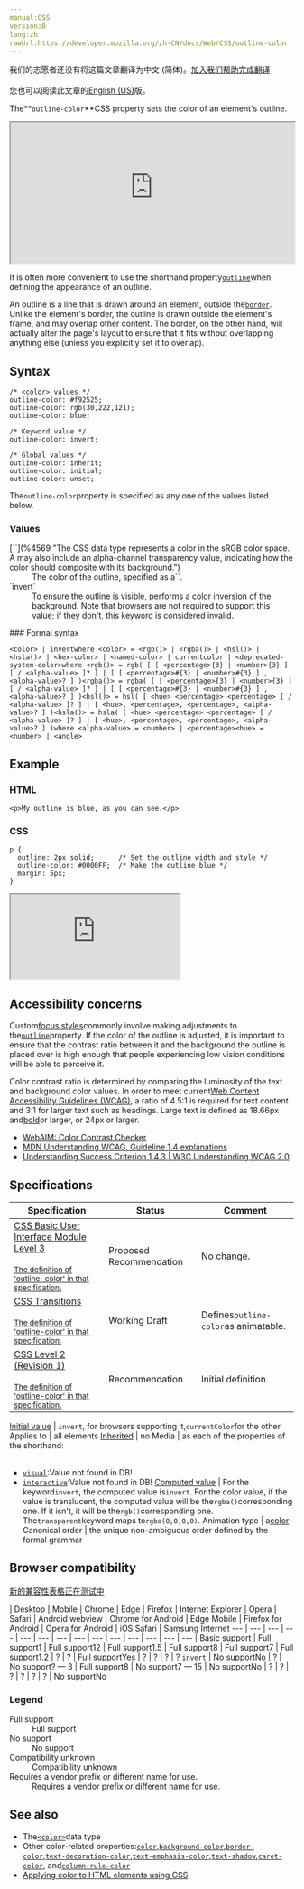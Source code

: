 ```yaml
---
manual:CSS
version:0
lang:zh
rawUrl:https://developer.mozilla.org/zh-CN/docs/Web/CSS/outline-color
---
```




<bdi>我们的志愿者还没有将这篇文章翻译为<bdi>中文 (简体)</bdi>。[加入我们帮助完成翻译](%31388 "")<br></br>您也可以阅读此文章的[English (US)](%29455 "")版。</bdi>







The**`outline-color`**CSS property sets the color of an element&#39;s outline.

<iframe src='https://interactive-examples.mdn.mozilla.net/pages/css/outline-color.html' width='100%' height='250'></iframe>


It is often more convenient to use the shorthand property[`outline`](%31389 "The outline CSS property is a shorthand for setting various outline properties in a single declaration: outline-style, outline-width, and outline-color.")when defining the appearance of an outline.



An outline is a line that is drawn around an element, outside the[`border`](%29117 "The border CSS property is a shorthand for setting all individual border property values in a single declaration: border-width, border-style, and border-color."). Unlike the element&#39;s border, the outline is drawn outside the element&#39;s frame, and may overlap other content. The border, on the other hand, will actually alter the page&#39;s layout to ensure that it fits without overlapping anything else (unless you explicitly set it to overlap).


## Syntax<a name="Syntax"></a>

```
/* <color> values */
outline-color: #f92525;
outline-color: rgb(30,222,121);
outline-color: blue;

/* Keyword value */
outline-color: invert;

/* Global values */
outline-color: inherit;
outline-color: initial;
outline-color: unset;
```


The`outline-color`property is specified as any one of the values listed below.


### Values<a name="Values"></a>
<dl><dt id=''>[`<color>`](%4569 "The <color> CSS data type represents a color in the sRGB color space. A <color> may also include an alpha-channel transparency value, indicating how the color should composite with its background.")</dt><dd>The color of the outline, specified as a`<color>`.</dd><dt id=''>`invert`</dt><dd>To ensure the outline is visible, performs a color inversion of the background. Note that browsers are not required to support this value; if they don&#39;t, this keyword is considered invalid.</dd></dl>
### Formal syntax<a name="Formal_syntax"></a>

```
<color> | invertwhere <color> = <rgb()> | <rgba()> | <hsl()> | <hsla()> | <hex-color> | <named-color> | currentcolor | <deprecated-system-color>where <rgb()> = rgb( [ [ <percentage>{3} | <number>{3} ] [ / <alpha-value> ]? ] | [ [ <percentage>#{3} | <number>#{3} ] , <alpha-value>? ] )<rgba()> = rgba( [ [ <percentage>{3} | <number>{3} ] [ / <alpha-value> ]? ] | [ [ <percentage>#{3} | <number>#{3} ] , <alpha-value>? ] )<hsl()> = hsl( [ <hue> <percentage> <percentage> [ / <alpha-value> ]? ] | [ <hue>, <percentage>, <percentage>, <alpha-value>? ] )<hsla()> = hsla( [ <hue> <percentage> <percentage> [ / <alpha-value> ]? ] | [ <hue>, <percentage>, <percentage>, <alpha-value>? ] )where <alpha-value> = <number> | <percentage><hue> = <number> | <angle>
```

## Example<a name="Example"></a>

### HTML<a name="HTML"></a>

```
<p>My outline is blue, as you can see.</p>
```

### CSS<a name="CSS"></a>

```
p {
  outline: 2px solid;      /* Set the outline width and style */
  outline-color: #0000FF;  /* Make the outline blue */
  margin: 5px;
} 

```


<iframe src='https://mdn.mozillademos.org/en-US/docs/Web/CSS/outline-color$samples/Example?revision=1374639' width='null' height='null'></iframe>



## Accessibility concerns<a name="Accessibility_concerns"></a>


Custom[focus styles](%31390 "")commonly involve making adjustments to the[`outline`](%31389 "The outline CSS property is a shorthand for setting various outline properties in a single declaration: outline-style, outline-width, and outline-color.")property. If the color of the outline is adjusted, it is important to ensure that the contrast ratio between it and the background the outline is placed over is high enough that people experiencing low vision conditions will be able to perceive it.



Color contrast ratio is determined by comparing the luminosity of the text and background color values. In order to meet current[Web Content Accessibility Guidelines (WCAG)](%31391 ""), a ratio of 4.5:1 is required for text content and 3:1 for larger text such as headings. Large text is defined as 18.66px and[bold](%31392 "")or larger, or 24px or larger.


* [WebAIM: Color Contrast Checker](%31393 "")
* [MDN Understanding WCAG, Guideline 1.4 explanations](%30213 "")
* [Understanding Success Criterion 1.4.3 | W3C Understanding WCAG 2.0](%31394 "")

## Specifications<a name="Specifications"></a>

Specification | Status | Comment 
 ---  |  ---  |  ---  | 
[CSS Basic User Interface Module Level 3<br></br><small>The definition of &#39;outline-color&#39; in that specification.</small>](%31395 "") | Proposed Recommendation | No change. 
[CSS Transitions<br></br><small>The definition of &#39;outline-color&#39; in that specification.</small>](%29205 "") | Working Draft | Defines`outline-color`as animatable. 
[CSS Level 2 (Revision 1)<br></br><small>The definition of &#39;outline-color&#39; in that specification.</small>](%31396 "") | Recommendation | Initial definition. 


[Initial value](%28552 "") | `invert`, for browsers supporting it,`currentColor`for the other 
Applies to | all elements 
[Inherited](%28555 "") | no 
Media | as each of the properties of the shorthand:<br></br>
* [`visual`](%30489 "The documentation about this has not yet been written; please consider contributing!"):Value not found in DB!
* [`interactive`](%31397 "The @media CSS at-rule associates a set of nested statements, in a CSS block, that is delimited by curly braces, with a condition defined by a media query. The @media at-rule may be used not only at the top level of a CSS, but also inside any CSS conditional-group at-rule."):Value not found in DB! 
[Computed value](%28556 "") | For the keyword`invert`, the computed value is`invert`. For the color value, if the value is translucent, the computed value will be the`rgba()`corresponding one. If it isn&#39;t, it will be the`rgb()`corresponding one. The`transparent`keyword maps to`rgba(0,0,0,0)`. 
Animation type | a[color](%28651 "Values of the <color> CSS data type are interpolated on each of their red, green, blue components, each handled as a real, floating-point number. Note that interpolation of colors happens in the alpha-premultiplied sRGBA color space to prevent unexpected grey colors to appear.") 
Canonical order | the unique non-ambiguous order defined by the formal grammar 


## Browser compatibility<a name="Browser_compatibility"></a>
[新的兼容性表格正在测试中<i></i>](%3360 "")

 | <abbr>Desktop<i></i></abbr> | <abbr>Mobile<i></i></abbr> 
 | <abbr>Chrome<i></i></abbr> | <abbr>Edge<i></i></abbr> | <abbr>Firefox<i></i></abbr> | <abbr>Internet Explorer<i></i></abbr> | <abbr>Opera<i></i></abbr> | <abbr>Safari<i></i></abbr> | <abbr>Android webview<i></i></abbr> | <abbr>Chrome for Android<i></i></abbr> | <abbr>Edge Mobile<i></i></abbr> | <abbr>Firefox for Android<i></i></abbr> | <abbr>Opera for Android<i></i></abbr> | <abbr>iOS Safari<i></i></abbr> | <abbr>Samsung Internet<i></i></abbr> 
 ---  |  ---  |  ---  |  ---  |  ---  |  ---  |  ---  |  ---  |  ---  |  ---  |  ---  |  ---  |  ---  |  ---  | 
Basic support | <abbr>Full support</abbr>1 | <abbr>Full support</abbr>12 | <abbr>Full support</abbr>1.5 | <abbr>Full support</abbr>8 | <abbr>Full support</abbr>7 | <abbr>Full support</abbr>1.2 | <abbr>?</abbr> | <abbr>?</abbr> | <abbr>Full support</abbr>Yes | <abbr>?</abbr> | <abbr>?</abbr> | <abbr>?</abbr> | <abbr>?</abbr> 
`invert` | <abbr>No support</abbr>No | <abbr>?</abbr> | <abbr>No support</abbr>? — 3 | <abbr>Full support</abbr>8 | <abbr>No support</abbr>7 — 15 | <abbr>No support</abbr>No | <abbr>?</abbr> | <abbr>?</abbr> | <abbr>?</abbr> | <abbr>?</abbr> | <abbr>?</abbr> | <abbr>?</abbr> | <abbr>No support</abbr>No 


### Legend<a name="Legend"></a>
<dl><dt id=''><abbr>Full support</abbr></dt><dd>Full support</dd><dt id=''><abbr>No support</abbr></dt><dd>No support</dd><dt id=''><abbr>Compatibility unknown</abbr></dt><dd>Compatibility unknown</dd><dt id=''><abbr>Requires a vendor prefix or different name for use.<i></i></abbr></dt><dd>Requires a vendor prefix or different name for use.</dd></dl>


## See also<a name="See_also"></a>

* The[`<color>`](%4569 "The <color> CSS data type represents a color in the sRGB color space. A <color> may also include an alpha-channel transparency value, indicating how the color should composite with its background.")data type
* Other color-related properties:[`color`](%28820 "The color CSS property sets the foreground color value of an element's text content and text decorations. It also sets the currentcolor value, which may be used as an indirect value on other properties, and is the default for other color properties, such as border-color."),[`background-color`](%29451 "The background-color CSS property sets the background color of an element."),[`border-color`](%28869 "The border-color CSS property is a shorthand property for setting the colors on all four sides of an element's border."),[`text-decoration-color`](%29456 "The text-decoration-color CSS property sets the color of the decorative additions to text that are specified by text-decoration-line; these include underlines and overlines, strikethroughs, and wavy lines like those typically used to indicate content is misspelled (for example). The specified color applies to all such decorative lines in the scope of the property's value."),[`text-emphasis-color`](%29457 "The text-emphasis-color CSS property defines the color used to draw emphasis marks on text being rendered in the HTML document. This value can also be set and reset using the text-emphasis shorthand."),[`text-shadow`](%29458 "The text-shadow CSS property adds shadows to text. It accepts a comma-separated list of shadows to be applied to the text and any of its decorations."),[`caret-color`](%29459 "The caret-color CSS property sets the color of the insertion caret—the visible indicator of the point at which the next character typed by the user will be inserted—within an element such as <input> or one with the contenteditable attribute set."), and[`column-rule-color`](%29460 "The column-rule-color CSS property sets the color of the rule (line) drawn between columns in a multi-column layout.")
* [Applying color to HTML elements using CSS](%29268 "")



